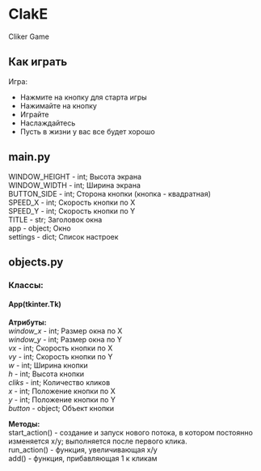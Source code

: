 # ClakE
Cliker Game

## Как играть
  
Игра:  
- Нажмите на кнопку для старта игры  
- Нажимайте на кнопку  
- Играйте  
- Наслаждайтесь  
- Пусть в жизни у вас все будет хорошо
  
## main.py   
WINDOW_HEIGHT - int; Высота экрана          
WINDOW_WIDTH - int; Ширина экрана        
BUTTON_SIDE - int; Сторона кнопки (кнопка - квадратная)    
SPEED_X - int; Скорость кнопки по X    
SPEED_Y - int; Скорость кнопки по Y  
TITLE  - str; Заголовок окна    
app - object; Окно  
settings - dict; Список настроек  
   
## objects.py      
### Классы:     
#### App(tkinter.Tk)      
**Атрибуты:**      
*window_x* - int; Размер окна по Х  
*window_y* - int; Размер окна по Y  
*vx* - int; Скорость кнопки по Х    
*vy* - int; Скорость кнопки по Y    
*w* - int; Ширина кнопки  
*h* - int; Высота кнопки    
*cliks* - int; Количество кликов   
*x* - int; Положение кнопки по Х  
*y* - int; Положение кнопки по Y   
*button* - object; Объект кнопки    
   
**Методы:**        
start_action() - создание и запуск нового потока, в котором постоянно изменяется x/y; выполняется после первого клика.    
run_action() - функция, увеличивающая x/y    
add() - функция, прибавляющая 1 к кликам    
     
